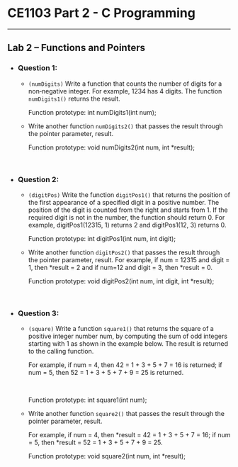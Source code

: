 # **CE1103 Part 2 - C Programming**
--- 


## **Lab 2 – Functions and Pointers**

* ### Question 1:
    * `(numDigits)` Write a function that counts the number of digits for a non‐negative integer. For example, 1234 has 4 digits. 
    The function `numDigits1()` returns the result.


      Function prototype: int numDigits1(int num);


    * Write another function `numDigits2()` that passes the result through the pointer parameter, result. 


      Function prototype: void numDigits2(int num, int *result);


&nbsp;

* ### Question 2:
    * `(digitPos)` Write the function `digitPos1()` that returns the position of the first appearance of a specified digit in a positive number. 
    The position of the digit is counted from the right and starts from 1. If the required digit is not in the number, the function should
    return 0. 
    For example, digitPos1(12315, 1) returns 2 and digitPos1(12, 3) returns 0. 


      Function prototype: int digitPos1(int num, int digit);


    * Write another function `digitPos2()` that passes the result through the pointer parameter, result. 
      For example, if num = 12315 and digit = 1, then *result = 2 and if num=12 and digit = 3, then *result = 0. 


      Function prototype: void digitPos2(int num, int digit, int *result);


&nbsp;

* ### Question 3:
    * `(square)` Write a function `square1()` that returns the square of a positive integer number num, by computing the sum of odd integers starting with 1 
    as shown in the example below. 
    The result is returned to the calling function. 


        For example, if num = 4, then 42 = 1 + 3 + 5 + 7 = 16 is returned; if num = 5, then 52 = 1 + 3 + 5 + 7 + 9 = 25 is returned.   
        
        <p>&nbsp;</p>
        Function prototype: int square1(int num);  


    * Write another function `square2()` that passes the result through the pointer parameter, result. 


        For example, if num = 4, then *result = 42 = 1 + 3 + 5 + 7 = 16; if num = 5, then *result = 52 = 1 + 3 + 5 + 7 + 9 = 25. 
        
        
        Function prototype: void square2(int num, int *result);

